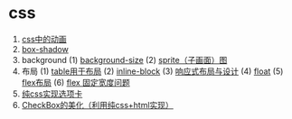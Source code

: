 # css
1. [css中的动画](https://github.com/mahsiaoko/make/issues/30#issue-445538588)
2. [box-shadow](https://github.com/mahsiaoko/make/issues/29#issue-445473747)
3. background
    (1) [background-size](https://github.com/mahsiaoko/make/issues/28#issue-445449576)
    (2) [sprite（子画面）图](https://github.com/mahsiaoko/make/issues/21#issue-444982630)
4. 布局
   (1) [table用于布局](https://github.com/mahsiaoko/make/issues/27#issue-445382526)
   (2) [inline-block](https://github.com/mahsiaoko/make/issues/25#issue-445341856)
   (3) [响应式布局与设计](https://github.com/mahsiaoko/make/issues/26#issue-445373196)
   (4) [float](https://github.com/mahsiaoko/make/issues/24#issue-445296839)
   (5) [flex布局](https://github.com/mahsiaoko/make/issues/31#issue-445552653)
   (6) [flex 固定宽度问题](https://github.com/mahsiaoko/make/issues/23#issue-445047769)
5. [纯css实现选项卡](https://github.com/mahsiaoko/make/issues/22#issue-444989545)
6. [CheckBox的美化（利用纯css+html实现）](https://github.com/mahsiaoko/make/issues/20#issue-444980876)
